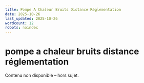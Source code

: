 ```yaml
---
title: Pompe A Chaleur Bruits Distance Réglementation
date: 2025-10-26
last_updated: 2025-10-26
wordcount: 12
robots: noindex
---
```


# pompe a chaleur bruits distance réglementation

Contenu non disponible – hors sujet.